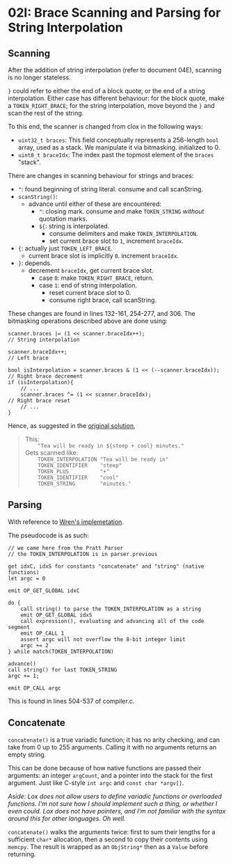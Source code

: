 # 02I: Brace Scanning and Parsing for String Interpolation

## Scanning

After the addition of string interpolation (refer to document 04E), scanning is no longer stateless.

`}` could refer to either the end of a block quote, or the end of a string interpolation. Either case has different behaviour: for the block quote, make a `TOKEN_RIGHT_BRACE`; for the string interpolation, move beyond the `}` and scan the rest of the string.

To this end, the scanner is changed from clox in the following ways:
- `uint32_t braces`: This field conceptually represents a 256-length `bool` array, used as a stack. We manipulate it via bitmasking. initialized to 0.
- `uint8_t braceIdx`: The index past the topmost element of the `braces` "stack".

There are changes in scanning behaviour for strings and braces:  
- `"`: found beginning of string literal. consume and call scanString.
- `scanString()`:
  - advance until either of these are encountered:
    - `"`: closing mark. consume and make `TOKEN_STRING` *without* quotation marks.
    - `${`: string is interpolated. 
      - consume delimiters and make `TOKEN_INTERPOLATION`.
      - set current brace slot to `1`, increment `braceIdx`.
- `{`: actually just `TOKEN_LEFT_BRACE`.
  - current brace slot is implicitly `0`. increment `braceIdx`.
- `}`: depends.
  - decrement `braceIdx`, get current brace slot.
    - case `0`: make `TOKEN_RIGHT_BRACE`, return.
    - case `1`: end of string interpolation.
      - reset current brace slot to 0.
      - consume right brace, call scanString.

These changes are found in lines 132-161, 254-277, and 306. The bitmasking operations described above are done using:

```
scanner.braces |= (1 << scanner.braceIdx++);                             // String interpolation

scanner.braceIdx++;                                                      // Left brace

bool isInterpolation = scanner.braces & (1 << (--scanner.braceIdx));     // Right brace decrement
if (isInterpolation){
    // ...
    scanner.braces ^= (1 << scanner.braceIdx);                           // Right brace reset
    // ...
}
```

Hence, as suggested in the [original solution](https://github.com/munificent/craftinginterpreters/blob/master/note/answers/chapter16_scanning.md),

<blockquote>
This:
<code>
    "Tea will be ready in ${steep + cool} minutes."
</code>
Gets scanned like:
<code>
    TOKEN_INTERPOLATION "Tea will be ready in"
    TOKEN_IDENTIFIER    "steep"
    TOKEN_PLUS          "+"
    TOKEN_IDENTIFIER    "cool"
    TOKEN_STRING        "minutes."
</code>
</blockquote>

## Parsing

With reference to [Wren's implemetation](https://github.com/wren-lang/wren/blob/77aeb12ab8cff432dcc0e0c511d0f30366650f15/src/vm/wren_compiler.c#L2436).

The pseudocode is as such:

```
// we came here from the Pratt Parser
// the TOKEN_INTERPOLATION is in parser.previous

get idxC, idxS for constants "concatenate" and "string" (native functions)
let argc = 0

emit OP_GET_GLOBAL idxC

do {
    call string() to parse the TOKEN_INTERPOLATION as a string
    emit OP_GET_GLOBAL idxS
    call expression(), evaluating and advancing all of the code segment
    emit OP_CALL 1
    assert argc will not overflow the 8-bit integer limit
    argc += 2
} while match(TOKEN_INTERPOLATION)

advance()
call string() for last TOKEN_STRING
argc += 1;

emit OP_CALL argc
```

This is found in lines 504-537 of compiler.c.

## Concatenate

`concatenate()` is a true variadic function; it has no arity checking, and can take from 0 up to 255 arguments. Calling it with no arguments returns an empty string.

This can be done because of how native functions are passed their arguments: an integer `argCount`, and a pointer into the stack for the first argument. Just like C-style `int argc` and `const char *argv[]`.

*Aside: Lox does not allow users to define variadic functions or overloaded functions. I'm not sure how I should implement such a thing, or whether I even could. Lox does not have pointers, and I'm not familiar with the syntax around this for other languages. Oh well.*

`concatenate()` walks the arguments twice: first to sum their lengths for a sufficient `char*` allocation, then a second to copy their contents using `memcpy`. The result is wrapped as an `ObjString*` then as a `Value` before returning.